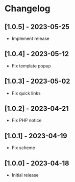 # Changelog

## [1.0.5] - 2023-05-25

* Implement release

## [1.0.4] - 2023-05-12

* Fix template popup

## [1.0.3] - 2023-05-02

* Fix quick links

## [1.0.2] - 2023-04-21

* Fix PHP notice

## [1.0.1] - 2023-04-19

* Fix scheme

## [1.0.0] - 2023-04-18

* Initial release

